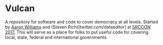 # Vulcan

A repository for software and code to cover democracy at all levels. Started by [Aaron Williams](twitter.com/aboutaaron) and (Steven Rich)[twitter.com/dataeditor] at [SRCCON 2017](http://schedule.srccon.org/#_session-practical-software-democracy), This will serve as a place for folks to put useful code for covering local, state, federal and international governments.
